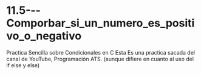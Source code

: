 # 11.5---Comporbar_si_un_numero_es_positivo_o_negativo
Practica Sencilla sobre Condicionales en C Esta Es una practica sacada del canal de YouTube, Programación ATS. (aunque difiere en cuanto al uso del if else y else)
